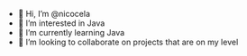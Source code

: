 - 👋 Hi, I’m @nicocela
- 👀 I’m interested in Java
- 🌱 I’m currently learning Java
- 💞️ I’m looking to collaborate on projects that are on my level

<!---
nicocela/nicocela is a ✨ special ✨ repository because its `README.md` (this file) appears on your GitHub profile.
You can click the Preview link to take a look at your changes.
--->
